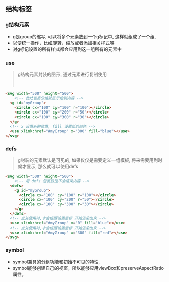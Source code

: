 ## 结构标签

### g结构元素

- g是group的缩写, 可以将多个元素放到一个g标记中, 这样就组成了一个组,
- 以便统一操作，比如旋转，缩放或者添加相关样式等
- 对g标记设置的所有样式都会应用到这一组所有的元素中

### use

> g结构元素封装的图形, 通过<use>元素进行复制使用
>
> ​    <use  xlink:href=""/>

~~~html
<svg width="500" height="500">
	<!-- 此处包裹分组就显示绘制内容 -->
  <g id="myGroup">
    <circle cx="100" cy="100" r="100"></circle>
    <circle cx="100" cy="200" r="50"></circle>
    <circle cx="100" cy="300" r="30"></circle>
  </g>
  <!-- x 设置新的位置, fill 设置新的颜色 -->
  <use xlink:href="#myGroup" x="300" fill="blue"></use>
</svg>
~~~



### defs

> g封装的元素默认是可见的, 如果仅仅是需要定义一组模板, 将来需要用到时候才显示, 那么就可以使用defs

~~~html
<svg width="500" height="500">
	<!-- 用 defs 包裹后是不会渲染内容 -->
  <defs>
    <g id="myGroup">
      <circle cx="100" cy="100" r="100"></circle>
      <circle cx="100" cy="200" r="50"></circle>
      <circle cx="100" cy="300" r="30"></circle>
    </g>
  </defs>
  <!-- 此处使用时,才会根据设置坐标 开始渲染出来 -->
  <use xlink:href="#myGroup" x="0" fill="blue"></use>
  <!-- 此处使用时,才会根据设置坐标 开始渲染出来 -->
  <use xlink:href="#myGroup" x="300" fill="red"></use>
</svg>
~~~



### symbol

- symbol兼具<g>的分组功能和<defs>初始不可见的特性,
- symbol能够创建自己的视窗，所以能够应用viewBox和preserveAspectRatio属性。


























